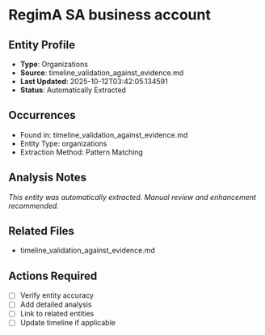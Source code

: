 # RegimA SA business account

## Entity Profile
- **Type**: Organizations
- **Source**: timeline_validation_against_evidence.md
- **Last Updated**: 2025-10-12T03:42:05.134591
- **Status**: Automatically Extracted

## Occurrences
- Found in: timeline_validation_against_evidence.md
- Entity Type: organizations
- Extraction Method: Pattern Matching

## Analysis Notes
*This entity was automatically extracted. Manual review and enhancement recommended.*

## Related Files
- timeline_validation_against_evidence.md

## Actions Required
- [ ] Verify entity accuracy
- [ ] Add detailed analysis
- [ ] Link to related entities
- [ ] Update timeline if applicable
